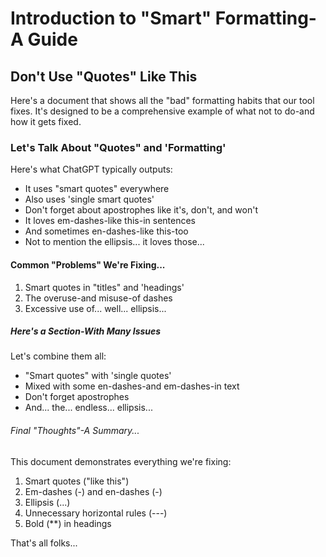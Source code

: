 # Introduction to "Smart" Formatting-A Guide

## Don't Use "Quotes" Like This

Here's a document that shows all the "bad" formatting habits that our tool fixes. It's designed to be a comprehensive example of what not to do-and how it gets fixed.

### Let's Talk About "Quotes" and 'Formatting'

Here's what ChatGPT typically outputs:
- It uses "smart quotes" everywhere
- Also uses 'single smart quotes'
- Don't forget about apostrophes like it's, don't, and won't
- It loves em-dashes-like this-in sentences
- And sometimes en-dashes-like this-too
- Not to mention the ellipsis... it loves those...

#### Common "Problems" We're Fixing...

1. Smart quotes in "titles" and 'headings'
2. The overuse-and misuse-of dashes
3. Excessive use of... well... ellipsis...

##### Here's a Section-With Many Issues

Let's combine them all:
- "Smart quotes" with 'single quotes'
- Mixed with some en-dashes-and em-dashes-in text
- Don't forget apostrophes
- And... the... endless... ellipsis...

###### Final "Thoughts"-A Summary...

This document demonstrates everything we're fixing:
1. Smart quotes ("like this")
2. Em-dashes (-) and en-dashes (-)
3. Ellipsis (...)
4. Unnecessary horizontal rules (---)
5. Bold (**) in headings

That's all folks...
